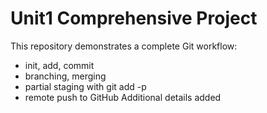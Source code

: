 # Unit1 Comprehensive Project

This repository demonstrates a complete Git workflow:
- init, add, commit
- branching, merging
- partial staging with git add -p
- remote push to GitHub
Additional details added
